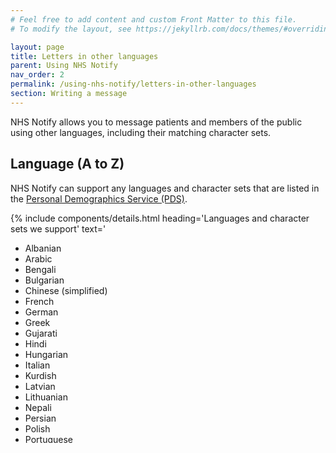```yaml
---
# Feel free to add content and custom Front Matter to this file.
# To modify the layout, see https://jekyllrb.com/docs/themes/#overriding-theme-defaults

layout: page
title: Letters in other languages
parent: Using NHS Notify
nav_order: 2
permalink: /using-nhs-notify/letters-in-other-languages
section: Writing a message
---
```


NHS Notify allows you to message patients and members of the public using other languages, including their matching character sets.

## Language (A to Z)

NHS Notify can support any languages and character sets that are listed in the [Personal Demographics Service (PDS)](https://digital.nhs.uk/services/personal-demographics-service).

{% include components/details.html
heading='Languages and character sets we support'
text='

- Albanian
- Arabic
- Bengali
- Bulgarian
- Chinese (simplified)
- French
- German
- Greek
- Gujarati
- Hindi
- Hungarian
- Italian
- Kurdish
- Latvian
- Lithuanian
- Nepali
- Persian
- Polish
- Portuguese
- Punjabi
- Russian
- Romanian
- Slovak
- Somali
- Spanish
- Tamil
- Turkish
- Urdu'
  %}

{% include components/inset-text.html
  text="You can request additional languages, as long as they’re in PDS. We’ll need to test these languages so make sure you leave enough time for this."
%}

## How to send letters in other languages

### Create your templates

You're responsible for translating your message content. NHS Notify does not offer a translation service.

Create your messages using the 'standard letter' template type.

Include both the English version and the translated version in a single template.

The letter will be on double-sided paper.

Aim to keep your message content to 2 double-sided sheets to save costs. This will include:

- the English version on one double-sided sheet
- the translation on another double-sided sheet

### We'll check for recipients who need letters in other languages

NHS Notify checks for recipients who need letters in other languages using the [Personal Demographics Service (PDS)](https://digital.nhs.uk/services/personal-demographics-service).

You need to decide whether to message recipients based on their access or language needs.

You can decide whether to message recipients based on their language preferences.

We’ll only send the letter in the other language if:

- you’ve created a template in the other language that matches
- PDS confirms they need messages in this language

We’ll send the letter in English if you’ve not given us the translation, even if PDS says recipients need messages in other languages.
